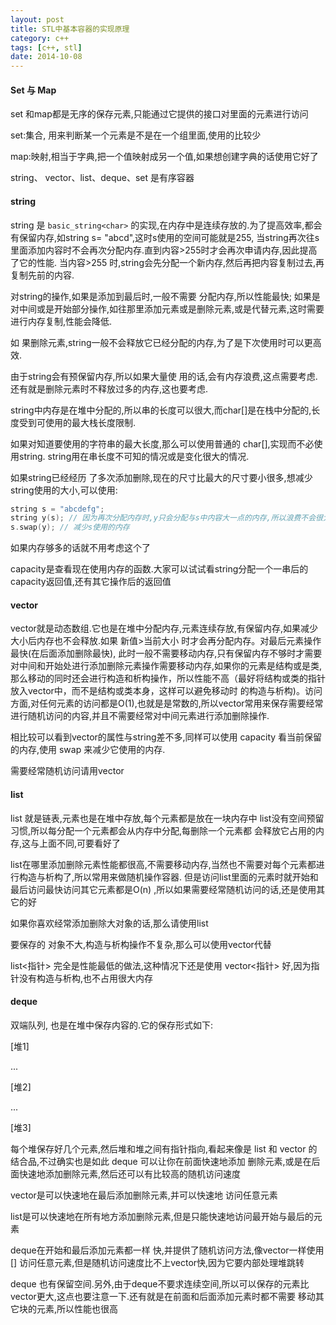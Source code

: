 ```yaml
---
layout: post
title: STL中基本容器的实现原理
category: c++
tags: [c++, stl]
date: 2014-10-08
---
```


#### Set 与 Map

set 和map都是无序的保存元素,只能通过它提供的接口对里面的元素进行访问

set:集合, 用来判断某一个元素是不是在一个组里面,使用的比较少

map:映射,相当于字典,把一个值映射成另一个值,如果想创建字典的话使用它好了

string、 vector、list、deque、set 是有序容器

#### string

string 是 `basic_string<char>` 的实现,在内存中是连续存放的.为了提高效率,都会有保留内存,如string s= "abcd",这时s使用的空间可能就是255, 当string再次往s里面添加内容时不会再次分配内存.直到内容>255时才会再次申请内存,因此提高了它的性能.
当内容>255 时,string会先分配一个新内存,然后再把内容复制过去,再复制先前的内容.

对string的操作,如果是添加到最后时,一般不需要 分配内存,所以性能最快;
如果是对中间或是开始部分操作,如往那里添加元素或是删除元素,或是代替元素,这时需要进行内存复制,性能会降低.

如 果删除元素,string一般不会释放它已经分配的内存,为了是下次使用时可以更高效.

由于string会有预保留内存,所以如果大量使 用的话,会有内存浪费,这点需要考虑.还有就是删除元素时不释放过多的内存,这也要考虑.

string中内存是在堆中分配的,所以串的长度可以很大,而char[]是在栈中分配的,长度受到可使用的最大栈长度限制.

如果对知道要使用的字符串的最大长度,那么可以使用普通的 char[],实现而不必使用string.
string用在串长度不可知的情况或是变化很大的情况.

如果string已经经历 了多次添加删除,现在的尺寸比最大的尺寸要小很多,想减少string使用的大小,可以使用:

```C++
string s = "abcdefg";
string y(s); // 因为再次分配内存时,y只会分配与s中内容大一点的内存,所以浪费不会很大
s.swap(y); // 减少s使用的内存
```

如果内存够多的话就不用考虑这个了

capacity是查看现在使用内存的函数.大家可以试试看string分配一个一串后的capacity返回值,还有其它操作后的返回值

#### vector

vector就是动态数组.它也是在堆中分配内存,元素连续存放,有保留内存,如果减少大小后内存也不会释放.如果 新值>当前大小 时才会再分配内存。对最后元素操作最快(在后面添加删除最快), 此时一般不需要移动内存,只有保留内存不够时才需要对中间和开始处进行添加删除元素操作需要移动内存,如果你的元素是结构或是类,那么移动的同时还会进行构造和析构操作，所以性能不高（最好将结构或类的指针放入vector中，而不是结构或类本身，这样可以避免移动时 的构造与析构)。访问方面,对任何元素的访问都是O(1),也就是是常数的,所以vector常用来保存需要经常进行随机访问的内容,并且不需要经常对中间元素进行添加删除操作.

相比较可以看到vector的属性与string差不多,同样可以使用 capacity 看当前保留的内存,使用 swap 来减少它使用的内存.

需要经常随机访问请用vector

#### list

list 就是链表,元素也是在堆中存放,每个元素都是放在一块内存中
list没有空间预留习惯,所以每分配一个元素都会从内存中分配,每删除一个元素都 会释放它占用的内存,这与上面不同,可要看好了

list在哪里添加删除元素性能都很高,不需要移动内存,当然也不需要对每个元素都进行构造与析构了,所以常用来做随机操作容器.
但是访问list里面的元素时就开始和最后访问最快访问其它元素都是O(n) ,所以如果需要经常随机访问的话,还是使用其它的好

如果你喜欢经常添加删除大对象的话,那么请使用list

要保存的 对象不大,构造与析构操作不复杂,那么可以使用vector代替

list<指针> 完全是性能最低的做法,这种情况下还是使用 vector<指针> 好,因为指针没有构造与析构,也不占用很大内存

#### deque

双端队列, 也是在堆中保存内容的.它的保存形式如下:

[堆1]

...

[堆2]

...

[堆3]

每个堆保存好几个元素,然后堆和堆之间有指针指向,看起来像是 list 和 vector 的结合品,不过确实也是如此
deque 可以让你在前面快速地添加 删除元素,或是在后面快速地添加删除元素,然后还可以有比较高的随机访问速度

vector是可以快速地在最后添加删除元素,并可以快速地 访问任意元素

list是可以快速地在所有地方添加删除元素,但是只能快速地访问最开始与最后的元素

deque在开始和最后添加元素都一样 快,并提供了随机访问方法,像vector一样使用 [] 访问任意元素,但是随机访问速度比不上vector快,因为它要内部处理堆跳转

deque 也有保留空间.另外,由于deque不要求连续空间,所以可以保存的元素比vector更大,这点也要注意一下.还有就是在前面和后面添加元素时都不需要 移动其它块的元素,所以性能也很高